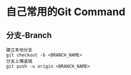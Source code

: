# 自己常用的Git Command

## 分支-Branch

```
建立本地分支
git checkout -b <BRANCH_NAME>
分支上傳遠端
git push -u origin <BRANCH_NAME>
```
